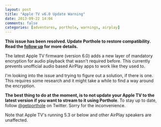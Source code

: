 ```yaml
---
layout: post
title: "Apple TV v6.0 Update Warning"
date: 2013-09-22 14:04
comments: false
categories: [adventures, porthole, warnings, airplay]
---
```


__This issue has been resolved. Update Porthole to restore compatibility. Read the [follow up](/blog/2013/09/26/update-porthole-to-restore-apple-tv-compatibility/) for more details.__

The latest Apple TV firmware (version 6.0) adds a new layer of mandatory encryption for audio playback that wasn't required before. This currently prevents unofficial audio based AirPlay apps to work like they used to.

<!-- more -->

I'm looking into the issue and trying to figure out a solution, if there is one. This requires some research and it might take a while to find a way around the encryption.

__The best thing to do at the moment, is to not update your Apple TV to the latest version if you want to stream to it using Porthole__. To stay up to date, follow [@getporthole](http://twitter.com/getporthole) on Twitter. Sorry for the inconvenience.

Note that Apple TV's running 5.3 or below and other AirPlay speakers are unaffected.
